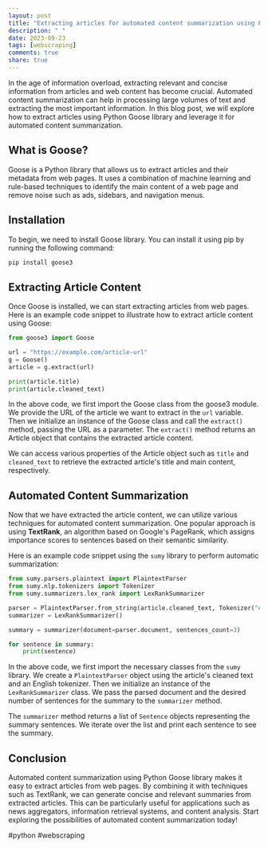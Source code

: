 ```yaml
---
layout: post
title: "Extracting articles for automated content summarization using Python Goose"
description: " "
date: 2023-09-23
tags: [webscraping]
comments: true
share: true
---
```


In the age of information overload, extracting relevant and concise information from articles and web content has become crucial. Automated content summarization can help in processing large volumes of text and extracting the most important information. In this blog post, we will explore how to extract articles using Python Goose library and leverage it for automated content summarization.

## What is Goose?

Goose is a Python library that allows us to extract articles and their metadata from web pages. It uses a combination of machine learning and rule-based techniques to identify the main content of a web page and remove noise such as ads, sidebars, and navigation menus.

## Installation

To begin, we need to install Goose library. You can install it using pip by running the following command:

```python
pip install goose3
```

## Extracting Article Content

Once Goose is installed, we can start extracting articles from web pages. Here is an example code snippet to illustrate how to extract article content using Goose:

```python
from goose3 import Goose

url = "https://example.com/article-url"
g = Goose()
article = g.extract(url)

print(article.title)
print(article.cleaned_text)
```
In the above code, we first import the Goose class from the goose3 module. We provide the URL of the article we want to extract in the `url` variable. Then we initialize an instance of the Goose class and call the `extract()` method, passing the URL as a parameter. The `extract()` method returns an Article object that contains the extracted article content.

We can access various properties of the Article object such as `title` and `cleaned_text` to retrieve the extracted article's title and main content, respectively.

## Automated Content Summarization

Now that we have extracted the article content, we can utilize various techniques for automated content summarization. One popular approach is using **TextRank**, an algorithm based on Google's PageRank, which assigns importance scores to sentences based on their semantic similarity.

Here is an example code snippet using the `sumy` library to perform automatic summarization:

```python
from sumy.parsers.plaintext import PlaintextParser
from sumy.nlp.tokenizers import Tokenizer
from sumy.summarizers.lex_rank import LexRankSummarizer

parser = PlaintextParser.from_string(article.cleaned_text, Tokenizer("english"))
summarizer = LexRankSummarizer()

summary = summarizer(document=parser.document, sentences_count=3)

for sentence in summary:
    print(sentence)
```
In the above code, we first import the necessary classes from the `sumy` library. We create a `PlaintextParser` object using the article's cleaned text and an English tokenizer. Then we initialize an instance of the `LexRankSummarizer` class. We pass the parsed document and the desired number of sentences for the summary to the `summarizer` method.

The `summarizer` method returns a list of `Sentence` objects representing the summary sentences. We iterate over the list and print each sentence to see the summary.

## Conclusion

Automated content summarization using Python Goose library makes it easy to extract articles from web pages. By combining it with techniques such as TextRank, we can generate concise and relevant summaries from extracted articles. This can be particularly useful for applications such as news aggregators, information retrieval systems, and content analysis. Start exploring the possibilities of automated content summarization today!

#python #webscraping